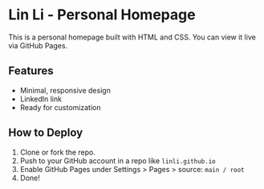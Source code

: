 # Lin Li - Personal Homepage

This is a personal homepage built with HTML and CSS. You can view it live via GitHub Pages.

## Features

- Minimal, responsive design
- LinkedIn link
- Ready for customization

## How to Deploy

1. Clone or fork the repo.
2. Push to your GitHub account in a repo like `linli.github.io`
3. Enable GitHub Pages under Settings > Pages > source: `main / root`
4. Done!
